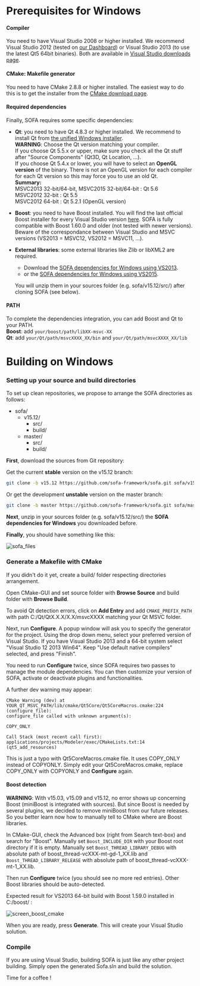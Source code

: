 Prerequisites for Windows
=========================

#### Compiler

You need to have Visual Studio 2008 or higher installed. We recommend
Visual Studio 2012 (tested on [our
Dashboard](http://www.sofa-framework.org/dash/)) or Visual Studio 2013
(to use the latest Qt5 64bit binaries). Both are available in [Visual
Studio downloads
page](https://www.visualstudio.com/fr-fr/downloads/download-visual-studio-vs.aspx).


#### CMake: Makefile generator

You need to have CMake 2.8.8 or higher installed. The easiest way to do
this is to get the installer from the [CMake download
page](https://cmake.org/download/).


#### Required dependencies

Finally, SOFA requires some specific dependencies:

-   **Qt**: you need to have Qt 4.8.3 or higher installed. We recommend to install Qt from
    [the unified Windows installer](http://download.qt.io/official_releases/online_installers/qt-unified-windows-x86-online.exe).  
    **WARNING**: Choose the Qt version matching your compiler.  
	If you choose Qt 5.5.x or upper, make sure you check all the Qt stuff after "Source Components" (Qt3D, Qt Location, ...).  
	If you choose Qt 5.4.x or lower, you will have to select an **OpenGL version** of the binary. There is not an OpenGL version for each compiler for each Qt version so this may force you to use an old Qt.  
	**Summary:**  
	MSVC2013 32-bit/64-bit, MSVC2015 32-bit/64-bit : Qt 5.6  
	MSVC2012 32-bit : Qt 5.5  
	MSVC2012 64-bit : Qt 5.2.1 (OpenGL version)
-   **Boost**: you need to have Boost installed. You will find the last
    official Boost installer for every Visual Studio version
    [here](https://sourceforge.net/projects/boost/files/boost-binaries/).
    SOFA is fully compatible with Boost 1.60.0 and older (not tested
    with newer versions). Beware of the correspondance between Visual
    Studio and MSVC versions (VS2013 = MSVC12, VS2012 = MSVC11, ...).
-   **External libraries**: some external libraries like Zlib or libXML2
    are required.
    -   Download the [SOFA dependencies for Windows using VS2013](https://www.sofa-framework.org/wp-content/uploads/2016/08/sofa-win-dependencies-21-11-2013_VS2013.zip).
    -   or the [SOFA dependencies for Windows using VS2015](https://www.sofa-framework.org/wp-content/uploads/2016/08/sofa-win-dependencies-06-11-2015_VS2015.zip).
    
    You will unzip them in your sources folder (e.g. sofa/v15.12/src/)
    after cloning SOFA (see below).



#### PATH

To complete the dependencies integration, you can add Boost and Qt to
your PATH.  
**Boost**: add `your/boost/path/libXX-msvc-XX`  
**Qt**: add `your/Qt/path/msvcXXXX_XX/bin` and `your/Qt/path/msvcXXXX_XX/lib`


Building on Windows
===================


### Setting up your source and build directories

To set up clean repositories, we propose to arrange the SOFA directories
as follows:

-   sofa/
    -   v15.12/
        -   src/
        -   build/
    -   master/
        -   src/
        -   build/

**First**, download the sources from Git repository:

Get the current **stable** version on the v15.12 branch:
```bash
git clone -b v15.12 https://github.com/sofa-framework/sofa.git sofa/v15.12/src/
```

Or get the development **unstable** version on the master branch:
```bash
git clone -b master https://github.com/sofa-framework/sofa.git sofa/master/src/
```

**Next**, unzip in your sources folder (e.g. sofa/v15.12/src/) the **SOFA
dependencies for Windows** you downloaded before.

**Finally**, you should have something like this:

![sofa_files](https://www.sofa-framework.org/wp-content/uploads/2015/11/sofa_files.png)


### Generate a Makefile with CMake

If you didn't do it yet, create a build/ folder respecting directories
arrangement.

Open CMake-GUI and set source folder with **Browse Source** and build
folder with **Browse Build**.

To avoid Qt detection errors, click on **Add Entry** and add
`CMAKE_PREFIX_PATH` with path C:/Qt/QtX.X.X/X.X/msvcXXXX matching your
Qt MSVC folder.

Next, run **Configure**. A popup window will ask you to specify the
generator for the project. Using the drop down menu, select your
preferred version of Visual Studio. If you have Visual Studio 2013 and a
64-bit system select "Visual Studio 12 2013 Win64". Keep "Use default
native compilers" selected, and press "Finish".

You need to run **Configure** twice, since SOFA requires two passes to
manage the module dependencies. You can then customize your version of
SOFA, activate or deactivate plugins and functionalities.

A further dev warning may appear:

    CMake Warning (dev) at YOUR_QT_MSVC_PATH/lib/cmake/Qt5Core/Qt5CoreMacros.cmake:224 (configure_file):
    configure_file called with unknown argument(s):

    COPY_ONLY

    Call Stack (most recent call first):
    applications/projects/Modeler/exec/CMakeLists.txt:14 (qt5_add_resources)

This is just a typo with Qt5CoreMacros.cmake file. It uses COPY\_ONLY
instead of COPYONLY. Simply edit your Qt5CoreMacros.cmake, replace
COPY\_ONLY with COPYONLY and **Configure** again.

#### Boost detection

**WARNING**: With v15.03, v15.09 and v15.12, no error shows up
concerning Boost (miniBoost is integrated with sources). But since Boost
is needed by several plugins, we decided to remove miniBoost from our
future releases. So you better learn now how to manually tell to CMake
where are Boost libraries.

In CMake-GUI, check the Advanced box (right from Search text-box) and
search for "Boost". Manually set `Boost_INCLUDE_DIR` with your Boost
root directory if it is empty. Manually set `Boost_THREAD_LIBRARY_DEBUG`
with absolute path of boost\_thread-vcXXX-mt-gd-1\_XX.lib and
`Boost_THREAD_LIBRARY_RELEASE` with absolute path of
boost\_thread-vcXXX-mt-1\_XX.lib.

Then run **Configure** twice (you should see no more red entries). Other
Boost libraries should be auto-detected.

Expected result for VS2013 64-bit build with Boost 1.59.0 installed in
C:/boost/ :

![screen_boost_cmake](https://www.sofa-framework.org/wp-content/uploads/2015/11/screen_boost_cmake.png)

When you are ready, press **Generate**. This will create your Visual
Studio solution.



### Compile

If you are using Visual Studio, building SOFA is just like any other
project building. Simply open the generated Sofa.sln and build the
solution.

Time for a coffee !

